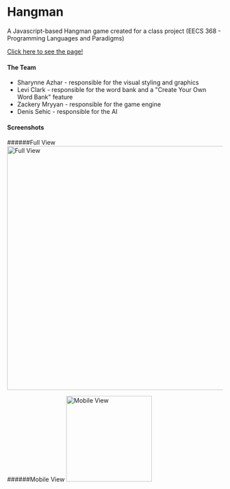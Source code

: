 # Hangman
A Javascript-based Hangman game created for a class project (EECS 368 - Programming Languages and Paradigms)

[Click here to see the page!](http://sharynneazhar.github.io/project_hangman/)

#### The Team
* Sharynne Azhar - responsible for the visual styling and graphics
* Levi Clark - responsible for the word bank and a "Create Your Own Word Bank" feature
* Zackery Mryyan - responsible for the game engine
* Denis Sehic - responsible for the AI

#### Screenshots
######Full View
<img src="https://cloud.githubusercontent.com/assets/10108593/14924500/8e9dba20-0e08-11e6-9132-305285593c0b.png" alt="Full View" title="Full View" width="569px">

######Mobile View
<img src="https://cloud.githubusercontent.com/assets/10108593/14924501/8eb42ada-0e08-11e6-9212-8771dbb97bcc.png" alt="Mobile View" title="Mobile View" width="200px">
